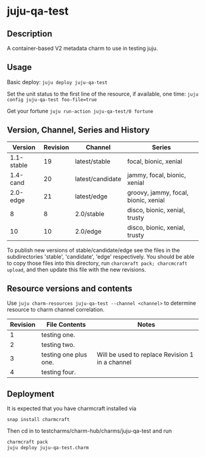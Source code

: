# juju-qa-test

## Description

A container-based V2 metadata charm to use in testing juju.

## Usage

Basic deploy: 
`juju deploy juju-qa-test`

Set the unit status to the first line of the resource, if available, one time:
`juju config juju-qa-test foo-file=true`

Get your fortune
`juju run-action juju-qa-test/0 fortune`


## Version, Channel, Series and History
| Version    | Revision | Channel          | Series                               |
| ---------- | -------- | ---------------- | ------------------------------------ |
| 1.1-stable | 19       | latest/stable    | focal, bionic, xenial                |
| 1.4-cand   | 20       | latest/candidate | jammy, focal, bionic, xenial         |
| 2.0-edge   | 21       | latest/edge      | groovy, jammy, focal, bionic, xenial |
| 8          | 8        | 2.0/stable       | disco, bionic, xenial, trusty        |
| 10         | 10       | 2.0/edge         | disco, bionic, xenial, trusty        |

To publish new versions of stable/candidate/edge see the files in the
subdirectories 'stable', 'candidate', 'edge' respectively. You should be able
to copy those files into this directory, run `charcmraft pack; charcmcraft upload`,
and then update this file with the new revisions.


## Resource versions and contents

Use `juju charm-resources juju-qa-test --channel <channel>` to determine resource to charm channel correlation.

| Revision | File Contents         | Notes                                           |
| -------- | --------------------- | ----------------------------------------------- |
| 1        | testing one.          |                                                 |
| 2        | testing two.          |                                                 |
| 3        | testing one plus one. | Will be used to replace Revision 1 in a channel |
| 4        | testing four.         |                                                 |


## Deployment

It is expected that you have charmcraft installed via

`snap install charmcraft`

Then cd in to testcharms/charm-hub/charms/juju-qa-test and run

```bash
charmcraft pack
juju deploy juju-qa-test.charm
```
